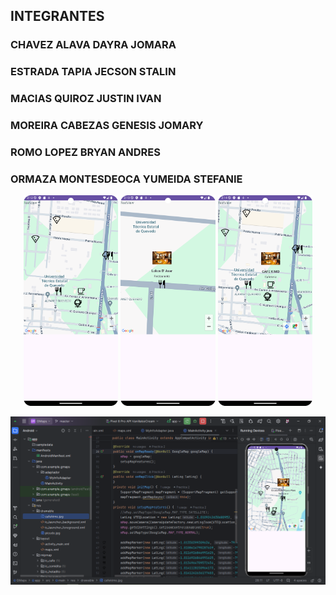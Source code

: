 ## INTEGRANTES ##
### CHAVEZ ALAVA DAYRA JOMARA
### ESTRADA TAPIA JECSON STALIN
### MACIAS QUIROZ JUSTIN IVAN
### MOREIRA CABEZAS GENESIS JOMARY
### ROMO LOPEZ BRYAN ANDRES
### ORMAZA MONTESDEOCA YUMEIDA STEFANIE

<p align="center">
 <img src="gmaps1.png"width="30%">
<img src="gmaps2.png"width="30%">
<img src="gmaps3.png" width="30%">
</p>
<img src="gmaps_as.PNG">
